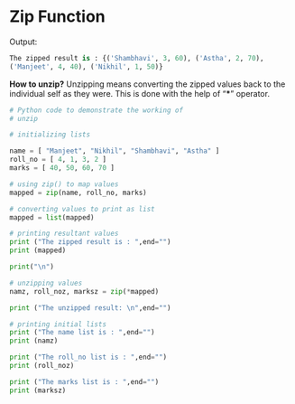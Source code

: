 # Zip Function

Output:

```python
The zipped result is : {('Shambhavi', 3, 60), ('Astha', 2, 70),
('Manjeet', 4, 40), ('Nikhil', 1, 50)}
```

**How to unzip?** Unzipping means converting the zipped values back to the individual self as they were. This is done with the help of “**\***” operator.

```python
# Python code to demonstrate the working of
# unzip

# initializing lists

name = [ "Manjeet", "Nikhil", "Shambhavi", "Astha" ]
roll_no = [ 4, 1, 3, 2 ]
marks = [ 40, 50, 60, 70 ]

# using zip() to map values
mapped = zip(name, roll_no, marks)

# converting values to print as list
mapped = list(mapped)

# printing resultant values
print ("The zipped result is : ",end="")
print (mapped)

print("\n")

# unzipping values
namz, roll_noz, marksz = zip(*mapped)

print ("The unzipped result: \n",end="")

# printing initial lists
print ("The name list is : ",end="")
print (namz)

print ("The roll_no list is : ",end="")
print (roll_noz)

print ("The marks list is : ",end="")
print (marksz)
```
